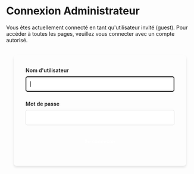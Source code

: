 # Connexion Administrateur

Vous êtes actuellement connecté en tant qu'utilisateur invité (guest). Pour accéder à toutes les pages, veuillez vous connecter avec un compte autorisé.

<div class="login-form">
  <form name="login">
    <div class="form-group">
      <label for="username">Nom d'utilisateur</label>
      <input type="text" id="username" name="username" required autofocus>
    </div>
    <div class="form-group">
      <label for="password">Mot de passe</label>
      <input type="password" id="password" name="password" required>
    </div>
    <button type="submit" class="md-button md-button--primary">Se connecter</button>
  </form>
</div>

<script>
document.addEventListener('DOMContentLoaded', function() {
  const form = document.querySelector('form[name="login"]');
  form.addEventListener('submit', function(e) {
    e.preventDefault();
    const username = document.getElementById('username').value;
    const password = document.getElementById('password').value;

    // Vérifier les identifiants (UI seulement)
    if (username === 'admin' && password === 'test123') {
      sessionStorage.setItem('authRole', 'admin');
      sessionStorage.setItem('authUsername', 'admin');
      window.location.href = '/';
    } else if (username === 'invite' && password === 'invite123') {
      sessionStorage.setItem('authRole', 'guest');
      sessionStorage.setItem('authUsername', 'invite');
      window.location.href = '/';
    } else {
      alert('Nom d\'utilisateur ou mot de passe incorrect');
    }
  });
});
</script>

<style>
.login-form {
  max-width: 400px;
  margin: 2rem auto;
  padding: 2rem;
  border-radius: 8px;
  box-shadow: 0 4px 6px rgba(0, 0, 0, 0.1);
}

.form-group {
  margin-bottom: 1.5rem;
}

.form-group label {
  display: block;
  margin-bottom: 0.5rem;
  font-weight: 600;
}

.form-group input {
  width: 100%;
  padding: 0.75rem;
  border: 1px solid #ddd;
  border-radius: 4px;
}

.form-group input[readonly] {
  background-color: #f0f0f0;
}

button {
  display: block;
  width: 100%;
  padding: 0.75rem;
  background-color: var(--md-primary-fg-color);
  color: white;
  border: none;
  border-radius: 4px;
  cursor: pointer;
  font-weight: 600;
}
</style>
